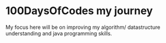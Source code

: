 # 100DaysOfCodes my journey
My focus here will be on improving my algorithm/ datastructure understanding and java programming skills.
